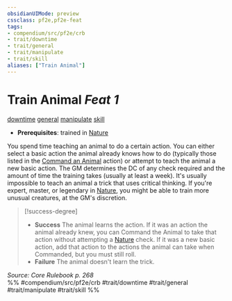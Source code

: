 ```yaml
---
obsidianUIMode: preview
cssclass: pf2e,pf2e-feat
tags:
- compendium/src/pf2e/crb
- trait/downtime
- trait/general
- trait/manipulate
- trait/skill
aliases: ["Train Animal"]
---
```

# Train Animal  *Feat 1*  
[downtime](/rules/traits/downtime.md)  [general](/rules/traits/general.md)  [manipulate](/rules/traits/manipulate.md)  [skill](/rules/traits/skill.md)  

- **Prerequisites**: trained in [Nature](/compendium/skills.md#Nature)

You spend time teaching an animal to do a certain action. You can either select a basic action the animal already knows how to do (typically those listed in the [Command an Animal](/rules/actions/command-an-animal.md) action) or attempt to teach the animal a new basic action. The GM determines the DC of any check required and the amount of time the training takes (usually at least a week). It's usually impossible to teach an animal a trick that uses critical thinking. If you're expert, master, or legendary in [Nature](/compendium/skills.md#Nature), you might be able to train more unusual creatures, at the GM's discretion.

> [!success-degree] 
> - **Success** The animal learns the action. If it was an action the animal already knew, you can Command the Animal to take that action without attempting a [Nature](/compendium/skills.md#Nature) check. If it was a new basic action, add that action to the actions the animal can take when Commanded, but you must still roll.
> - **Failure** The animal doesn't learn the trick.

*Source: Core Rulebook p. 268*  
%% #compendium/src/pf2e/crb #trait/downtime #trait/general #trait/manipulate #trait/skill %%
